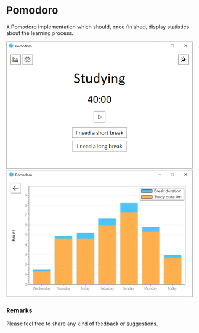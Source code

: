 # Pomodoro
A Pomodoro implementation which should, once finished, display statistics about the learning process.

![current view timer](resources/study_view.gif)
![current view stats](resources/stats_view.gif)

### Remarks
Please feel free to share any kind of feedback or suggestions.
